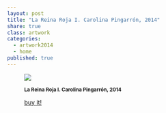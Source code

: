```yaml
---
layout: post
title: "La Reina Roja I. Carolina Pingarrón, 2014"
share: true
class: artwork
categories:
  - artwork2014
  - home
published: true
---
```


<figure class="text-center">
	<img src="http://www.artinpocket.cat/wp-content/uploads/2014/07/la-reina-roja-I-carolina-pingarron-2014-watermark.jpg">
	<figcaption>
		<p><small><strong>La Reina Roja I. Carolina Pingarrón, 2014</strong></small></p>
		<p><a href="http://www.artinpocket.cat/product/la-reina-roja-i-carolina-pingarron-2014/" class="btn btn-primary btn-lg"><i class="fa fa-credit-card"></i> buy it!</a></p>
	</figcaption>
</figure>